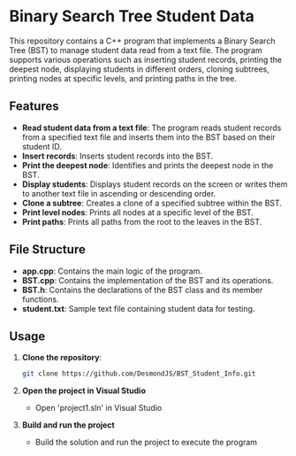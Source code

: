 # Binary Search Tree Student Data

This repository contains a C++ program that implements a Binary Search Tree (BST) to manage student data read from a text file. The program supports various operations such as inserting student records, printing the deepest node, displaying students in different orders, cloning subtrees, printing nodes at specific levels, and printing paths in the tree.

## Features

- **Read student data from a text file**: The program reads student records from a specified text file and inserts them into the BST based on their student ID.
- **Insert records**: Inserts student records into the BST.
- **Print the deepest node**: Identifies and prints the deepest node in the BST.
- **Display students**: Displays student records on the screen or writes them to another text file in ascending or descending order.
- **Clone a subtree**: Creates a clone of a specified subtree within the BST.
- **Print level nodes**: Prints all nodes at a specific level of the BST.
- **Print paths**: Prints all paths from the root to the leaves in the BST.

## File Structure

- **app.cpp**: Contains the main logic of the program.
- **BST.cpp**: Contains the implementation of the BST and its operations.
- **BST.h**: Contains the declarations of the BST class and its member functions.
- **student.txt**: Sample text file containing student data for testing.

## Usage

1. **Clone the repository**:
   ```bash
   git clone https://github.com/DesmondJS/BST_Student_Info.git

2. **Open the project in Visual Studio**
   - Open 'project1.sln' in Visual Studio

3. **Build and run the project**
   - Build the solution and run the project to execute the program
